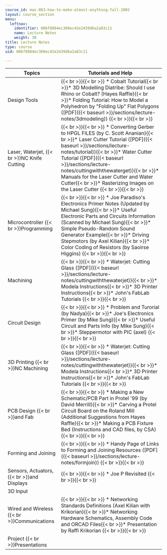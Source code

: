 ```yaml
---
course_id: mas-863-how-to-make-almost-anything-fall-2002
layout: course_section
menu:
  leftnav:
    identifier: 00bf8984ec360ec42e2439d6a2a83c11
    name: Lecture Notes
    weight: 30
title: Lecture Notes
type: course
uid: 00bf8984ec360ec42e2439d6a2a83c11

---
```


| Topics | Tutorials and Help |
| --- | --- |
| Design Tools |  {{< br >}}{{< br >}} *   Cobalt Tutorial{{< br >}}*   3D Modelling Diatribe: Should I use Rhino or Cobalt? (Hayes Raffle){{< br >}}*   Folding Tutorial: How to Model a Polyhedron by "Folding Up" Flat Polygons ([PDF]({{< baseurl >}}/sections/lecture-notes/3dmodeling)) {{< br >}}{{< br >}}  |
| Laser, Waterjet,  {{< br >}}NC Knife Cutting |  {{< br >}}{{< br >}} *   Converting Gerber to HPGL FILES (by C. Scott Ananian){{< br >}}*   Laser Cutter Tutorial ([PDF]({{< baseurl >}}/sections/lecture-notes/tutorial)){{< br >}}*   Water Cutter Tutorial ([PDF]({{< baseurl >}}/sections/lecture-notes/cuttingwiththewaterget)){{< br >}}*   Manuals for the Laser Cutter and Water Cutter{{< br >}}*   Rasterizing Images on the Laser Cutter {{< br >}}{{< br >}}  |
| Microcontroller  {{< br >}}Programming |  {{< br >}}{{< br >}} *   Joe Paradiso's Electronics Primer Notes (Updated by Michael Sung){{< br >}}*   Useful Electronic Parts and Circuits Information (Scanned by Michael Sung){{< br >}}*   Simple Pseudo-Random Sound Generator Example{{< br >}}*   Driving Stepmotors (by Axel Kilian){{< br >}}*   Color Coding of Resistors (by Saoirse Higgins) {{< br >}}{{< br >}}  |
| Machining |  {{< br >}}{{< br >}} *   Waterjet: Cutting Glass ([PDF]({{< baseurl >}}/sections/lecture-notes/cuttingwiththewaterjet)){{< br >}}*   Modela Instructions{{< br >}}*   3D Printer Instructions{{< br >}}*   John's FabLab Tutorials {{< br >}}{{< br >}}  |
| Circuit Design |  {{< br >}}{{< br >}} *   Problem and Turorial (by Nadya){{< br >}}*   Joe's Electronics Primer (by Mike Sung){{< br >}}*   Useful Circuit and Parts Info (by Mike Sung){{< br >}}*   Steppermotor with PIC (axel) {{< br >}}{{< br >}}  |
| 3D Printing  {{< br >}}NC Machining |  {{< br >}}{{< br >}} *   Waterjet: Cutting Glass ([PDF]({{< baseurl >}}/sections/lecture-notes/cuttingwiththewaterjet)){{< br >}}*   Modela Instructions{{< br >}}*   3D Printer Instructions{{< br >}}*   John's FabLab Tutorials {{< br >}}{{< br >}}  |
| PCB Design  {{< br >}}and Fab |  {{< br >}}{{< br >}} *   Making a New Schematic/PCB Part in Protel '99 (by David Merrill){{< br >}}*   Carving a Protel Circuit Board on the Roland Mill (Additional Suggestions from Hayes Raffle){{< br >}}*   Making a PCB Fixture Bed (Instructions and CAD files, by CSA) {{< br >}}{{< br >}}  |
| Forming and Joining |  {{< br >}}{{< br >}} *   Handy Page of Links to Forming and Joining Resources ([PDF]({{< baseurl >}}/sections/lecture-notes/formjoin)) {{< br >}}{{< br >}}  |
| Sensors, Actuators,  {{< br >}}and Displays |  {{< br >}}{{< br >}} *   Joe P Revisited {{< br >}}{{< br >}}  |
| 3D Input | &nbsp; |
| Wired and Wireless  {{< br >}}Communications |  {{< br >}}{{< br >}} *   Networking Standards Definitions (Axel Kilian with Krikorian){{< br >}}*   Networking Hardware Schematics, Assembly Code and ORCAD Files{{< br >}}*   Presentation by Raffi Krikorian {{< br >}}{{< br >}}  |
| Project  {{< br >}}Presentations |